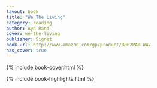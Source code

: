 ```yaml
---
layout: book
title: "We The Living"
category: reading
author: Ayn Rand
cover: we-the-living
publisher: Signet
book-url: http://www.amazon.com/gp/product/B002PA0LWA/
has_cover: true
---
```

{% include book-cover.html %}

{% include book-highlights.html %}
